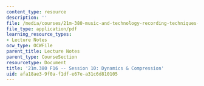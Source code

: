 ```yaml
---
content_type: resource
description: ''
file: /media/courses/21m-380-music-and-technology-recording-techniques-and-audio-production-fall-2016/afa18ae39f0af1dfe67ea31c6d810105_MIT21M_380F16_ses10_note.pdf
file_type: application/pdf
learning_resource_types:
- Lecture Notes
ocw_type: OCWFile
parent_title: Lecture Notes
parent_type: CourseSection
resourcetype: Document
title: '21m.380 F16 -- Session 10: Dynamics & Compression'
uid: afa18ae3-9f0a-f1df-e67e-a31c6d810105
---
```

